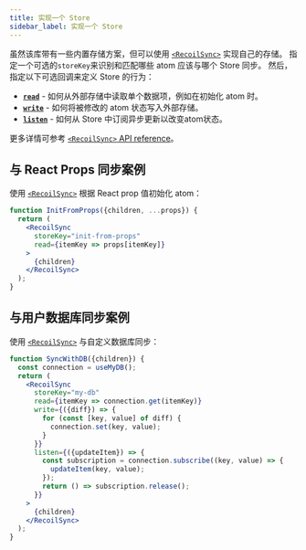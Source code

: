 ```yaml
---
title: 实现一个 Store
sidebar_label: 实现一个 Store
---
```


虽然该库带有一些内置存储方案，但可以使用 [`<RecoilSync>`](/docs/recoil-sync/api/RecoilSync) 实现自己的存储。 指定一个可选的`storeKey`来识别和匹配哪些 atom 应该与哪个 Store 同步。 然后，指定以下可选回调来定义 Store 的行为：

* [**`read`**](/docs/recoil-sync/api/RecoilSync#read-interface) - 如何从外部存储中读取单个数据项，例如在初始化 atom 时。
* [**`write`**](/docs/recoil-sync/api/RecoilSync#write-interface) - 如何将被修改的 atom 状态写入外部存储。
* [**`listen`**](/docs/recoil-sync/api/RecoilSync#listen-interface) - 如何从 Store 中订阅异步更新以改变atom状态。

更多详情可参考 [`<RecoilSync>` API reference](/docs/recoil-sync/api/RecoilSync)。


## 与 React Props 同步案例

使用 [`<RecoilSync>`](/docs/recoil-sync/api/RecoilSync) 根据 React prop 值初始化 atom：

```jsx
function InitFromProps({children, ...props}) {
  return (
    <RecoilSync
      storeKey="init-from-props"
      read={itemKey => props[itemKey]}
    >
      {children}
    </RecoilSync>
  );
}
```

## 与用户数据库同步案例

使用 [`<RecoilSync>`](/docs/recoil-sync/api/RecoilSync) 与自定义数据库同步：

```jsx
function SyncWithDB({children}) {
  const connection = useMyDB();
  return (
    <RecoilSync
      storeKey="my-db"
      read={itemKey => connection.get(itemKey)}
      write={({diff}) => {
        for (const [key, value] of diff) {
          connection.set(key, value);
        }
      }}
      listen={({updateItem}) => {
        const subscription = connection.subscribe((key, value) => {
          updateItem(key, value);
        });
        return () => subscription.release();
      }}
    >
      {children}
    </RecoilSync>
  );
}
```
